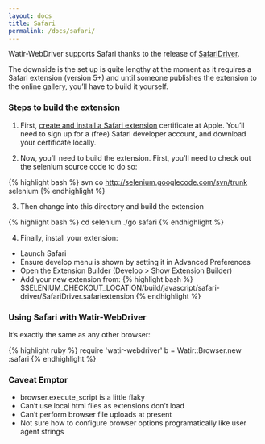```yaml
---
layout: docs
title: Safari
permalink: /docs/safari/
---
```


Watir-WebDriver supports Safari thanks to the release of [SafariDriver](http://code.google.com/p/selenium/wiki/SafariDriver).

The downside is the set up is quite lengthy at the moment as it requires a Safari extension (version 5+) and until someone publishes the extension to the online gallery, you’ll have to build it yourself.

### Steps to build the extension

1. First, [create and install a Safari extension](https://developer.apple.com/certificates/index.action) certificate at Apple. You’ll need to sign up for a (free) Safari developer account, and download your certificate locally.

2. Now, you’ll need to build the extension. First, you’ll need to check out the selenium source code to do so:

{% highlight bash %}
svn co http://selenium.googlecode.com/svn/trunk selenium
{% endhighlight %}

3. Then change into this directory and build the extension

{% highlight bash %}
cd selenium
./go safari
{% endhighlight %}

4. Finally, install your extension:
  * Launch Safari
  * Ensure develop menu is shown by setting it in Advanced Preferences
  * Open the Extension Builder (Develop > Show Extension Builder)
  * Add your new extension from:
    {% highlight bash %}
    $SELENIUM_CHECKOUT_LOCATION/build/javascript/safari-driver/SafariDriver.safariextension
    {% endhighlight %}

### Using Safari with Watir-WebDriver

It’s exactly the same as any other browser:

{% highlight ruby %}
require 'watir-webdriver'
b = Watir::Browser.new :safari
{% endhighlight %}

### Caveat Emptor

* browser.execute_script is a little flaky
* Can’t use local html files as extensions don’t load
* Can’t perform browser file uploads at present
* Not sure how to configure browser options programatically like user agent strings
